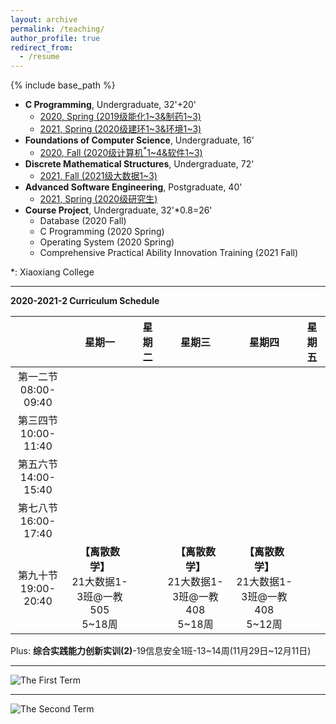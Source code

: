 ```yaml
---
layout: archive
permalink: /teaching/
author_profile: true
redirect_from:
  - /resume
---
```


{% include base_path %}

* **C Programming**, Undergraduate, 32'+20'
  * [2020, Spring (2019级能化1~3&制药1~3)](http://guoshengkang.github.io/teaching/2020-spring-c-programming)
  * [2021, Spring (2020级建环1~3&环境1~3)](http://guoshengkang.github.io/teaching/2021-spring-c-programming)
* **Foundations of Computer Science**, Undergraduate, 16'
  * [2020, Fall (2020级计算机<sup>\*</sup>1~4&软件1~3)](http://guoshengkang.github.io/teaching/2020-fall-foundations-of-computer-science)
* **Discrete Mathematical Structures**, Undergraduate, 72'
  * [2021, Fall (2021级大数据1~3)](http://guoshengkang.github.io/teaching/2021-fall-discrete-mathematical-structures)
* **Advanced Software Engineering**, Postgraduate, 40'
  * [2021, Spring (2020级研究生)](http://guoshengkang.github.io/teaching/2021-spring-advanced-software-engineering)
* **Course Project**, Undergraduate, 32'\*0.8=26'
  * Database (2020 Fall)
  * C Programming (2020 Spring)
  * Operating System (2020 Spring)
  * Comprehensive Practical Ability Innovation Training (2021 Fall)

\*: Xiaoxiang College
- - -

**2020-2021-2 Curriculum Schedule**

|        |星期一|星期二|星期三|星期四|星期五|
| :----: | :----: | :----: | :----: | :----: | :----: |
|第一二节<br>08:00-09:40|	|	| |	 |	|
|第三四节<br>10:00-11:40|	|	| | | |
|第五六节<br>14:00-15:40| |	 |  |	 |	|
|第七八节<br>16:00-17:40|	|	 |  | 	|	|
|第九十节<br>19:00-20:40|**【离散数学】**<br>21大数据1-3班@一教505<br>5~18周|	|**【离散数学】**<br>21大数据1-3班@一教408<br>5~18周|**【离散数学】**<br>21大数据1-3班@一教408<br>5~12周| |

Plus: **综合实践能力创新实训(2)**-19信息安全1班-13~14周(11月29日~12月11日)
- - -

![The First Term](http://guoshengkang.github.io/files/The_First_Term.jpg)  
- - -
![The Second Term](http://guoshengkang.github.io/files/The_Second_Term.jpg) 
